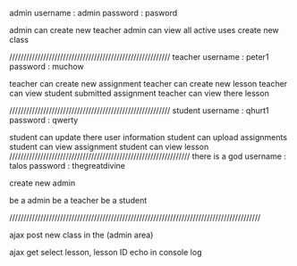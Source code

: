 admin
username : admin
password : pasword

admin can create new teacher
admin can view all active uses
create new class

/////////////////////////////////////////////////////////
teacher
username : peter1
password : muchow

teacher can create new assignment
teacher can create new lesson
teacher can view student submitted assignment
teacher can view there lesson



/////////////////////////////////////////////////////////
student
username : qhurt1
password : qwerty

student can update there user information
student can upload assignments
student can view assignment
student can view lesson
////////////////////////////////////////////////////////////////
there is a god
username : talos
password :  thegreatdivine

create new admin

be a admin
be  a teacher
be a student

/////////////////////////////////////////////////////////////////////////////////////////

ajax post new class in the (admin area)

ajax get select lesson, lesson ID echo in console log

